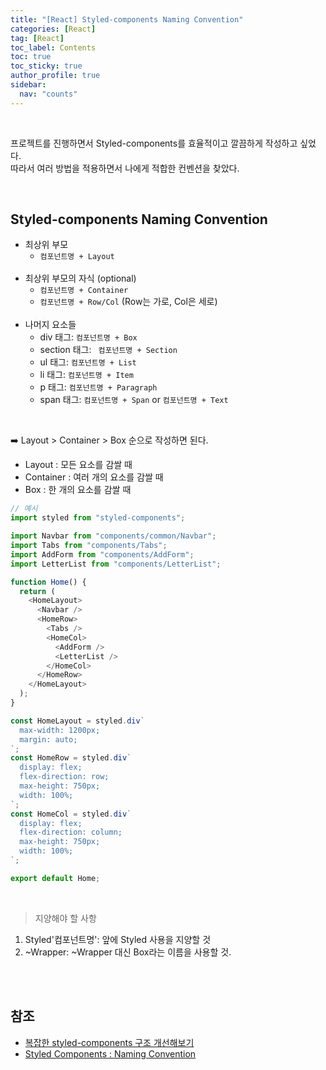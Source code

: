 ```yaml
---
title: "[React] Styled-components Naming Convention"
categories: [React]
tag: [React]
toc_label: Contents
toc: true
toc_sticky: true
author_profile: true
sidebar:
  nav: "counts"
---
```


<br>

프로젝트를 진행하면서 Styled-components를 효율적이고 깔끔하게 작성하고 싶었다.<br>
따라서 여러 방법을 적용하면서 나에게 적합한 컨벤션을 찾았다.

<br>

## Styled-components Naming Convention

- 최상위 부모
  - `컴포넌트명 + Layout`<br><br>
- 최상위 부모의 자식 (optional)
  - `컴포넌트명 + Container`
  - `컴포넌트명 + Row/Col` (Row는 가로, Col은 세로)<br><br>
- 나머지 요소들
  - div 태그: `컴포넌트명 + Box`
  - section 태그: ` 컴포넌트명 + Section`
  - ul 태그: `컴포넌트명 + List`
  - li 태그: `컴포넌트명 + Item`
  - p 태그: `컴포넌트명 + Paragraph`
  - span 태그: `컴포넌트명 + Span` or `컴포넌트명 + Text`

<br>

➡️ Layout > Container > Box 순으로 작성하면 된다.

- Layout : 모든 요소를 감쌀 때
- Container : 여러 개의 요소를 감쌀 때
- Box : 한 개의 요소를 감쌀 때

```js
// 예시
import styled from "styled-components";

import Navbar from "components/common/Navbar";
import Tabs from "components/Tabs";
import AddForm from "components/AddForm";
import LetterList from "components/LetterList";

function Home() {
  return (
    <HomeLayout>
      <Navbar />
      <HomeRow>
        <Tabs />
        <HomeCol>
          <AddForm />
          <LetterList />
        </HomeCol>
      </HomeRow>
    </HomeLayout>
  );
}

const HomeLayout = styled.div`
  max-width: 1200px;
  margin: auto;
`;
const HomeRow = styled.div`
  display: flex;
  flex-direction: row;
  max-height: 750px;
  width: 100%;
`;
const HomeCol = styled.div`
  display: flex;
  flex-direction: column;
  max-height: 750px;
  width: 100%;
`;

export default Home;
```

<br>

> 지양해야 할 사항

1. Styled'컴포넌트명': 앞에 Styled 사용을 지양할 것
2. ~Wrapper: ~Wrapper 대신 Box라는 이름을 사용할 것.

<br><br>

## 참조

- [복잡한 styled-components 구조 개선해보기](https://velog.io/@hayoung474/Front-End-%EB%B3%B5%EC%9E%A1%ED%95%9C-styled-components-%EA%B5%AC%EC%A1%B0-%EA%B0%9C%EC%84%A0%ED%95%B4%EB%B3%B4%EA%B8%B0)
- [Styled Components : Naming Convention](https://github.com/Hi-Fi-Club/FE/wiki/Styled-Components-%3A-Naming-Convention)
